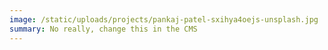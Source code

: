 ```yaml
---
image: /static/uploads/projects/pankaj-patel-sxihya4oejs-unsplash.jpg
summary: No really, change this in the CMS
---
```

